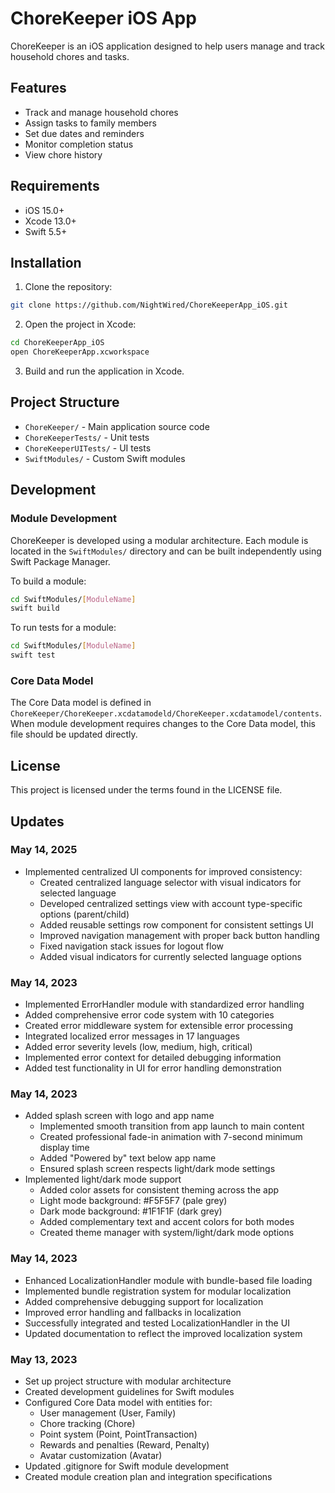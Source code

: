 # ChoreKeeper iOS App

ChoreKeeper is an iOS application designed to help users manage and track household chores and tasks.

## Features

- Track and manage household chores
- Assign tasks to family members
- Set due dates and reminders
- Monitor completion status
- View chore history

## Requirements

- iOS 15.0+
- Xcode 13.0+
- Swift 5.5+

## Installation

1. Clone the repository:
```bash
git clone https://github.com/NightWired/ChoreKeeperApp_iOS.git
```

2. Open the project in Xcode:
```bash
cd ChoreKeeperApp_iOS
open ChoreKeeperApp.xcworkspace
```

3. Build and run the application in Xcode.

## Project Structure

- `ChoreKeeper/` - Main application source code
- `ChoreKeeperTests/` - Unit tests
- `ChoreKeeperUITests/` - UI tests
- `SwiftModules/` - Custom Swift modules

## Development

### Module Development

ChoreKeeper is developed using a modular architecture. Each module is located in the `SwiftModules/` directory and can be built independently using Swift Package Manager.

To build a module:

```bash
cd SwiftModules/[ModuleName]
swift build
```

To run tests for a module:

```bash
cd SwiftModules/[ModuleName]
swift test
```

### Core Data Model

The Core Data model is defined in `ChoreKeeper/ChoreKeeper.xcdatamodeld/ChoreKeeper.xcdatamodel/contents`. When module development requires changes to the Core Data model, this file should be updated directly.

## License

This project is licensed under the terms found in the LICENSE file.

## Updates

### May 14, 2025

- Implemented centralized UI components for improved consistency:
  - Created centralized language selector with visual indicators for selected language
  - Developed centralized settings view with account type-specific options (parent/child)
  - Added reusable settings row component for consistent settings UI
  - Improved navigation management with proper back button handling
  - Fixed navigation stack issues for logout flow
  - Added visual indicators for currently selected language options

### May 14, 2023

- Implemented ErrorHandler module with standardized error handling
- Added comprehensive error code system with 10 categories
- Created error middleware system for extensible error processing
- Integrated localized error messages in 17 languages
- Added error severity levels (low, medium, high, critical)
- Implemented error context for detailed debugging information
- Added test functionality in UI for error handling demonstration

### May 14, 2023

- Added splash screen with logo and app name
  - Implemented smooth transition from app launch to main content
  - Created professional fade-in animation with 7-second minimum display time
  - Added "Powered by" text below app name
  - Ensured splash screen respects light/dark mode settings
- Implemented light/dark mode support
  - Added color assets for consistent theming across the app
  - Light mode background: #F5F5F7 (pale grey)
  - Dark mode background: #1F1F1F (dark grey)
  - Added complementary text and accent colors for both modes
  - Created theme manager with system/light/dark mode options

### May 14, 2023

- Enhanced LocalizationHandler module with bundle-based file loading
- Implemented bundle registration system for modular localization
- Added comprehensive debugging support for localization
- Improved error handling and fallbacks in localization
- Successfully integrated and tested LocalizationHandler in the UI
- Updated documentation to reflect the improved localization system

### May 13, 2023

- Set up project structure with modular architecture
- Created development guidelines for Swift modules
- Configured Core Data model with entities for:
  - User management (User, Family)
  - Chore tracking (Chore)
  - Point system (Point, PointTransaction)
  - Rewards and penalties (Reward, Penalty)
  - Avatar customization (Avatar)
- Updated .gitignore for Swift module development
- Created module creation plan and integration specifications
